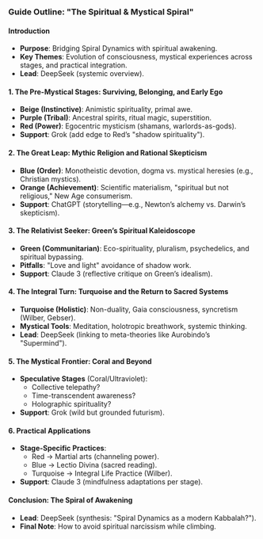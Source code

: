 ### **Guide Outline: "The Spiritual & Mystical Spiral"**  
#### **Introduction**  
- **Purpose**: Bridging Spiral Dynamics with spiritual awakening.  
- **Key Themes**: Evolution of consciousness, mystical experiences across stages, and practical integration.  
- **Lead**: DeepSeek (systemic overview).  

#### **1. The Pre-Mystical Stages: Surviving, Belonging, and Early Ego**  
   - **Beige (Instinctive)**: Animistic spirituality, primal awe.  
   - **Purple (Tribal)**: Ancestral spirits, ritual magic, superstition.  
   - **Red (Power)**: Egocentric mysticism (shamans, warlords-as-gods).  
   - **Support**: Grok (add edge to Red’s "shadow spirituality").  

#### **2. The Great Leap: Mythic Religion and Rational Skepticism**  
   - **Blue (Order)**: Monotheistic devotion, dogma vs. mystical heresies (e.g., Christian mystics).  
   - **Orange (Achievement)**: Scientific materialism, "spiritual but not religious," New Age consumerism.  
   - **Support**: ChatGPT (storytelling—e.g., Newton’s alchemy vs. Darwin’s skepticism).  

#### **3. The Relativist Seeker: Green’s Spiritual Kaleidoscope**  
   - **Green (Communitarian)**: Eco-spirituality, pluralism, psychedelics, and spiritual bypassing.  
   - **Pitfalls**: "Love and light" avoidance of shadow work.  
   - **Support**: Claude 3 (reflective critique on Green’s idealism).  

#### **4. The Integral Turn: Turquoise and the Return to Sacred Systems**  
   - **Turquoise (Holistic)**: Non-duality, Gaia consciousness, syncretism (Wilber, Gebser).  
   - **Mystical Tools**: Meditation, holotropic breathwork, systemic thinking.  
   - **Lead**: DeepSeek (linking to meta-theories like Aurobindo’s "Supermind").  

#### **5. The Mystical Frontier: Coral and Beyond**  
   - **Speculative Stages** (Coral/Ultraviolet):  
     - Collective telepathy?  
     - Time-transcendent awareness?  
     - Holographic spirituality?  
   - **Support**: Grok (wild but grounded futurism).  

#### **6. Practical Applications**  
   - **Stage-Specific Practices**:  
     - Red → Martial arts (channeling power).  
     - Blue → Lectio Divina (sacred reading).  
     - Turquoise → Integral Life Practice (Wilber).  
   - **Support**: Claude 3 (mindfulness adaptations per stage).  

#### **Conclusion: The Spiral of Awakening**  
   - **Lead**: DeepSeek (synthesis: "Spiral Dynamics as a modern Kabbalah?").  
   - **Final Note**: How to avoid spiritual narcissism while climbing.  

